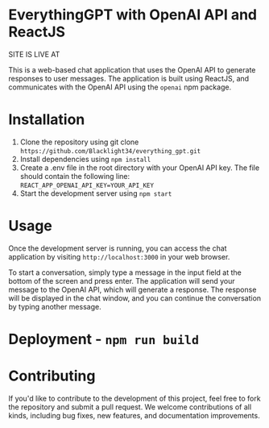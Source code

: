 # EverythingGPT with OpenAI API and ReactJS
[](https://imgtr.ee/images/2023/04/01/UmxvL.png)
SITE IS LIVE AT[](https://black-rhino-382411.de.r.appspot.com/)

This is a web-based chat application that uses the OpenAI API to generate responses to user messages. The application is built using ReactJS, and communicates with the OpenAI API using the `openai` npm package.

# Installation
1. Clone the repository using git clone `https://github.com/Blacklight34/everything_gpt.git`
2. Install dependencies using `npm install`
3. Create a .env file in the root directory with your OpenAI API key. The file should contain the following line: `REACT_APP_OPENAI_API_KEY=YOUR_API_KEY`
4. Start the development server using `npm start`

# Usage

Once the development server is running, you can access the chat application by visiting `http://localhost:3000` in your web browser.

To start a conversation, simply type a message in the input field at the bottom of the screen and press enter. The application will send your message to the OpenAI API, which will generate a response. The response will be displayed in the chat window, and you can continue the conversation by typing another message.

# Deployment - `npm run build`

# Contributing
If you'd like to contribute to the development of this project, feel free to fork the repository and submit a pull request. We welcome contributions of all kinds, including bug fixes, new features, and documentation improvements.
